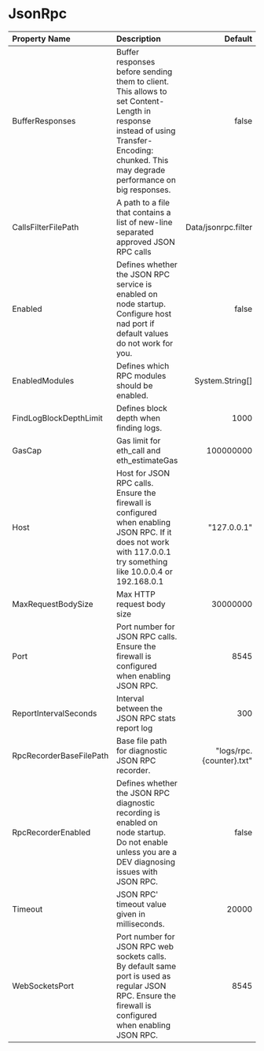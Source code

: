 # JsonRpc



| Property Name | Description | Default |
| :--- | :--- | ---: |
| BufferResponses | Buffer responses before sending them to client. This allows to set Content-Length in response instead of using Transfer-Encoding: chunked. This may degrade performance on big responses. | false |
| CallsFilterFilePath | A path to a file that contains a list of new-line separated approved JSON RPC calls | Data/jsonrpc.filter |
| Enabled | Defines whether the JSON RPC service is enabled on node startup. Configure host nad port if default values do not work for you. | false |
| EnabledModules | Defines which RPC modules should be enabled. | System.String[] |
| FindLogBlockDepthLimit | Defines block depth when finding logs. | 1000 |
| GasCap | Gas limit for eth_call and eth_estimateGas | 100000000 |
| Host | Host for JSON RPC calls. Ensure the firewall is configured when enabling JSON RPC. If it does not work with 117.0.0.1 try something like 10.0.0.4 or 192.168.0.1 | "127.0.0.1" |
| MaxRequestBodySize | Max HTTP request body size | 30000000 |
| Port | Port number for JSON RPC calls. Ensure the firewall is configured when enabling JSON RPC. | 8545 |
| ReportIntervalSeconds | Interval between the JSON RPC stats report log | 300 |
| RpcRecorderBaseFilePath | Base file path for diagnostic JSON RPC recorder. | "logs/rpc.{counter}.txt" |
| RpcRecorderEnabled | Defines whether the JSON RPC diagnostic recording is enabled on node startup. Do not enable unless you are a DEV diagnosing issues with JSON RPC. | false |
| Timeout | JSON RPC' timeout value given in milliseconds. | 20000 |
| WebSocketsPort | Port number for JSON RPC web sockets calls. By default same port is used as regular JSON RPC. Ensure the firewall is configured when enabling JSON RPC. | 8545 |
